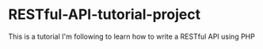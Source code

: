 # RESTful-API-tutorial-project
This is a tutorial I'm following to learn how to write a RESTful API using PHP
